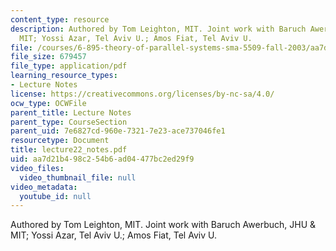 ```yaml
---
content_type: resource
description: Authored by Tom Leighton, MIT. Joint work with Baruch Awerbuch, JHU &
  MIT; Yossi Azar, Tel Aviv U.; Amos Fiat, Tel Aviv U.
file: /courses/6-895-theory-of-parallel-systems-sma-5509-fall-2003/aa7d21b498c254b6ad04477bc2ed29f9_lecture22_notes.pdf
file_size: 679457
file_type: application/pdf
learning_resource_types:
- Lecture Notes
license: https://creativecommons.org/licenses/by-nc-sa/4.0/
ocw_type: OCWFile
parent_title: Lecture Notes
parent_type: CourseSection
parent_uid: 7e6827cd-960e-7321-7e23-ace737046fe1
resourcetype: Document
title: lecture22_notes.pdf
uid: aa7d21b4-98c2-54b6-ad04-477bc2ed29f9
video_files:
  video_thumbnail_file: null
video_metadata:
  youtube_id: null
---
```

Authored by Tom Leighton, MIT. Joint work with Baruch Awerbuch, JHU & MIT; Yossi Azar, Tel Aviv U.; Amos Fiat, Tel Aviv U.